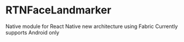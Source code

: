# RTNFaceLandmarker
Native module for React Native new architecture using Fabric
Currently supports Android only
